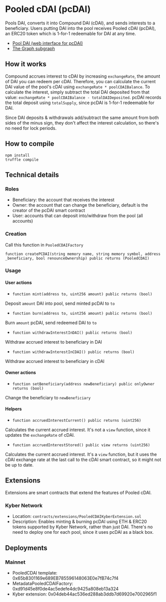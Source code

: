 # Pooled cDAI (pcDAI)
Pools DAI, converts it into Compound DAI (cDAI), and sends interests to a beneficiary. Users putting DAI into the pool receives Pooled cDAI (pcDAI), an ERC20 token which is 1-for-1 redeemable for DAI at any time.
- [Pool DAI (web interface for pcDAI)](https://zeframlou.github.io/pool-dai/)
- [The Graph subgraph](https://github.com/ZeframLou/pooled-cdai-subgraph)

## How it works
Compound accrues interest to cDAI by increasing `exchangeRate`, the amount of DAI you can redeem per cDAI. Therefore, you can calculate the current DAI value of the pool's cDAI using `exchangeRate * poolCDAIBalance`. To calculate the interest, simply subtract the total DAI deposited from that value: `exchangeRate * poolCDAIBalance - totalDAIDeposited`. pcDAI records the total deposit using `totalSupply`, since pcDAI is 1-for-1 redeemable for DAI.

Since DAI deposits & withdrawals add/subtract the same amount from both sides of the minus sign, they don't affect the interest calculation, so there's no need for lock periods.

## How to compile
```
npm install
truffle compile
```

## Technical details

### Roles
- Beneficiary: the account that receives the interest
- Owner: the account that can change the beneficiary, default is the creator of the pcDAI smart contract
- User: accounts that can deposit into/withdraw from the pool (all accounts)

### Creation
Call this function in `PooledCDAIFactory`

`function createPCDAI(string memory name, string memory symbol, address _beneficiary, bool renounceOwnership) public returns (PooledCDAI)`

### Usage

#### User actions

- `function mint(address to, uint256 amount) public returns (bool)`

Deposit `amount` DAI into pool, send minted pcDAI to `to`

- `function burn(address to, uint256 amount) public returns (bool)`

Burn `amount` pcDAI, send redeemed DAI to `to`

- `function withdrawInterestInDAI() public returns (bool)`

Withdraw accrued interest to beneficiary in DAI

- `function withdrawInterestInCDAI() public returns (bool)`

Withdraw accrued interest to beneficiary in cDAI

#### Owner actions

- `function setBeneficiary(address newBeneficiary) public onlyOwner returns (bool)`

Change the beneficiary to `newBeneficiary`

#### Helpers

- `function accruedInterestCurrent() public returns (uint256)`

Calculates the current accrued interest. It's not a `view` function, since it updates the `exchangeRate` of cDAI.

- `function accruedInterestStored() public view returns (uint256)`

Calculates the current accrued interest. It's a `view` function, but it uses the cDAI exchange rate at the last call to the cDAI smart contract, so it might not be up to date.

## Extensions

Extensions are smart contracts that extend the features of Pooled cDAI.

### Kyber Network

* Location: `contracts/extensions/PooledCDAIKyberExtension.sol`
* Description: Enables minting & burning pcDAI using ETH & ERC20 tokens supported by Kyber Network, rather than just DAI. There's no need to deploy one for each pool, since it uses pcDAI as a black box.

## Deployments

### Mainnet

- PooledCDAI template: 0x65b8301169e689EB785596148063E0e7fB74c7f4
- MetadataPooledCDAIFactory: 0xd91d45e8f0de4ac5edefe4dc9425a808eb13a324
- Kyber extension: 0x04deb44ac536ed288ab3ddb7d69920e7002965f1
